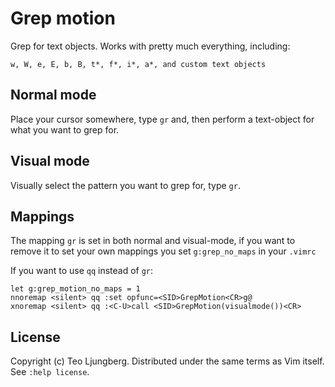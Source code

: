 # Grep motion
Grep for text objects. Works with pretty much everything, including:

```
w, W, e, E, b, B, t*, f*, i*, a*, and custom text objects
```

## Normal mode
Place your cursor somewhere, type `gr` and, then perform a text-object for what
you want to grep for.

## Visual mode
Visually select the pattern you want to grep for, type `gr`.

## Mappings
The mapping `gr` is set in both normal and visual-mode, if you want to remove it
to set your own mappings you set `g:grep_no_maps` in your `.vimrc`

If you want to use `qq` instead of `gr`:

```viml
let g:grep_motion_no_maps = 1
nnoremap <silent> qq :set opfunc=<SID>GrepMotion<CR>g@
xnoremap <silent> qq :<C-U>call <SID>GrepMotion(visualmode())<CR>
```

## License

Copyright (c) Teo Ljungberg. Distributed under the same terms as Vim itself. See
`:help license`.
